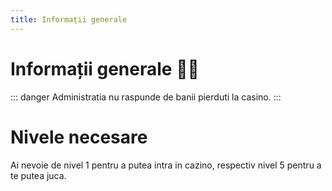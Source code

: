 ```yaml
---
title: Informații generale
---
```


# Informații generale 💁‍♂️

::: danger
Administratia nu raspunde de banii pierduti la casino.
::: 

# Nivele necesare

Ai nevoie de nivel 1 pentru a putea intra in cazino, respectiv nivel 5 pentru a te putea juca.
